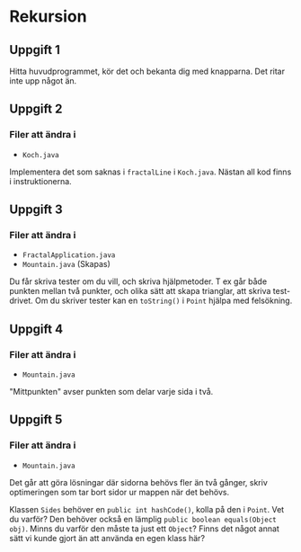 # Rekursion

## Uppgift 1
Hitta huvudprogrammet, kör det och bekanta dig med knapparna.
Det ritar inte upp något än.

## Uppgift 2
### Filer att ändra i
- `Koch.java`

Implementera det som saknas i `fractalLine` i `Koch.java`.
Nästan all kod finns i instruktionerna.

## Uppgift 3
### Filer att ändra i
- `FractalApplication.java`
- `Mountain.java` (Skapas)

Du får skriva tester om du vill, och skriva hjälpmetoder.
T ex går både punkten mellan två punkter,
och olika sätt att skapa trianglar,
att skriva test-drivet.
Om du skriver tester kan en `toString()` i `Point` hjälpa med felsökning.


## Uppgift 4
### Filer att ändra i
- `Mountain.java`

"Mittpunkten" avser punkten som delar varje sida i två.

## Uppgift 5
### Filer att ändra i
- `Mountain.java`

Det går att göra lösningar där sidorna behövs fler än två gånger, 
skriv optimeringen som tar bort sidor ur mappen när det behövs. 

Klassen `Sides` behöver en `public int hashCode()`,
kolla på den i `Point`.
Vet du varför?
Den behöver också en lämplig `public boolean equals(Object obj)`.
Minns du varför den måste ta just ett `Object`?
Finns det något annat sätt vi kunde gjort än att använda en egen klass här?
